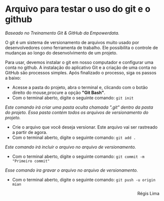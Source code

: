 # Arquivo para testar o uso do git e o github
*Baseado no Treinamento Git & GitHub da Empowerdata.*

O git é um sistema de versionamento de arquivos muito usado por desenvolvedores como ferramenta de trabalho. Ele possibilita o controle de mudanças ao longo do desenvolvimento de um projeto.

Para usar, devemos instalar o git em nosso computador e configurar uma conta no github. A instalação do aplicativo Git e a criação de uma conta no GitHub são processos simples. Após finalizado o processo, siga os passos a baixo:

- Acesse a pasta do projeto, abra o terminal e, clicando com o botão direito do mouse,procure a opção **"Git Bash"**.
- Com o terminal aberto, digite o seguinte comando: `git init`

*Este comando irá criar uma pasta oculta chamada *".git"* dentro da pasta do projeto. Essa pasta contém todos os arquivos de versionamento do projeto.*
- Crie o arquivo que você deseja versionar. Este arquivo vai ser rastreado a partir de agora.
- Com o terminal aberto, digite o seguinte comando: `git add .`

*Este comando irá incluir o arquivo no arquivo de versionamento.*
- Com o terminal aberto, digite o seguinte comando: `git commit -m "Primeiro commit"`

*Esse comando ira gravar o arquivo no arquivo de versionamento.*
- Com o terminal aberto, digite o seguinte comando: `git push -u origin mian`


<p align='right'>Régis Lima
